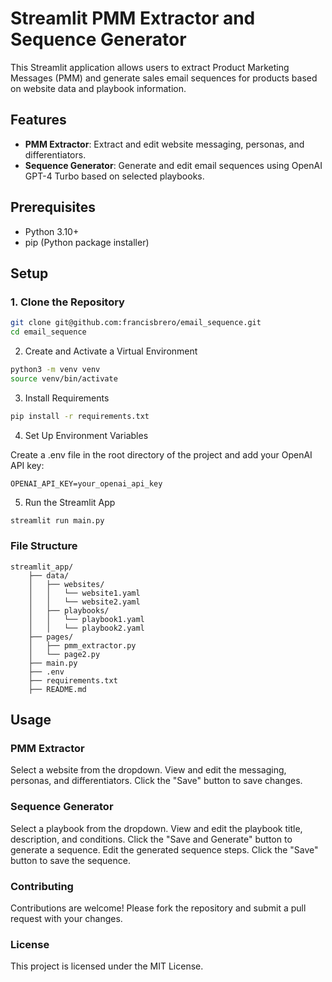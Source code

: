 # Streamlit PMM Extractor and Sequence Generator

This Streamlit application allows users to extract Product Marketing Messages (PMM) and generate sales email sequences for products based on website data and playbook information.

## Features

- **PMM Extractor**: Extract and edit website messaging, personas, and differentiators.
- **Sequence Generator**: Generate and edit email sequences using OpenAI GPT-4 Turbo based on selected playbooks.

## Prerequisites

- Python 3.10+
- pip (Python package installer)

## Setup

### 1. Clone the Repository

```sh
git clone git@github.com:francisbrero/email_sequence.git
cd email_sequence
```

2. Create and Activate a Virtual Environment

```sh
python3 -m venv venv
source venv/bin/activate
```

3. Install Requirements

```sh
pip install -r requirements.txt
```

4. Set Up Environment Variables

Create a .env file in the root directory of the project and add your OpenAI API key:

```text
OPENAI_API_KEY=your_openai_api_key
```

5. Run the Streamlit App

```sh
streamlit run main.py
```

### File Structure

```plaintext
streamlit_app/
    ├── data/
    │   ├── websites/
    │   │   └── website1.yaml
    │   │   └── website2.yaml
    │   ├── playbooks/
    │   │   └── playbook1.yaml
    │   │   └── playbook2.yaml
    ├── pages/
    │   ├── pmm_extractor.py
    │   └── page2.py
    ├── main.py
    ├── .env
    ├── requirements.txt
    ├── README.md
```

## Usage

### PMM Extractor

Select a website from the dropdown.
View and edit the messaging, personas, and differentiators.
Click the "Save" button to save changes.

### Sequence Generator

Select a playbook from the dropdown.
View and edit the playbook title, description, and conditions.
Click the "Save and Generate" button to generate a sequence.
Edit the generated sequence steps.
Click the "Save" button to save the sequence.

### Contributing

Contributions are welcome! Please fork the repository and submit a pull request with your changes.

### License

This project is licensed under the MIT License.
